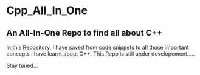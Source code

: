 # Cpp_All_In_One

## An All-In-One Repo to find all about C++
In this Repository, I have saved from code snippets to all those important concepts I have learnt about C++.
This Repo is still under developement.....

Stay tuned...